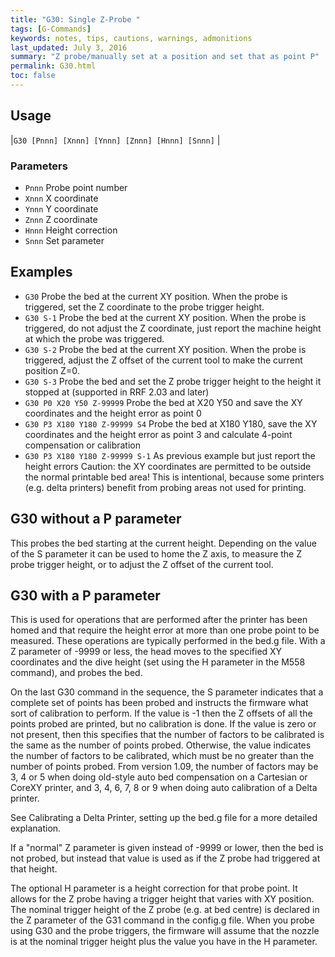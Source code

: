 ```yaml
---
title: "G30: Single Z-Probe " 
tags: [G-Commands]
keywords: notes, tips, cautions, warnings, admonitions
last_updated: July 3, 2016
summary: "Z probe/manually set at a position and set that as point P"
permalink: G30.html
toc: false
---
```



## Usage ##

|`G30 [Pnnn] [Xnnn] [Ynnn] [Znnn] [Hnnn] [Snnn]` | 

### Parameters ###

+ `Pnnn` Probe point number
+ `Xnnn` X coordinate
+ `Ynnn` Y coordinate
+ `Znnn` Z coordinate
+ `Hnnn` Height correction
+ `Snnn` Set parameter

## Examples ##


+ `G30`  Probe the bed at the current XY position. When the probe is triggered, set the Z coordinate to the probe trigger height.
+ `G30 S-1` Probe the bed at the current XY position. When the probe is triggered, do not adjust the Z coordinate, just report the machine height at which the probe was triggered.
+ `G30 S-2` Probe the bed at the current XY position. When the probe is triggered, adjust the Z offset of the current tool to make the current position Z=0.
+ `G30 S-3` Probe the bed and set the Z probe trigger height to the height it stopped at (supported in RRF 2.03 and later)
+ `G30 P0 X20 Y50 Z-99999` Probe the bed at X20 Y50 and save the XY coordinates and the height error as point 0
+ `G30 P3 X180 Y180 Z-99999 S4` Probe the bed at X180 Y180, save the XY coordinates and the height error as point 3 and calculate 4-point compensation or calibration
+ `G30 P3 X180 Y180 Z-99999 S-1` As previous example but just report the height errors
Caution: the XY coordinates are permitted to be outside the normal printable bed area! This is intentional, because some printers (e.g. delta printers) benefit from probing areas not used for printing.

## G30 without a P parameter ##

This probes the bed starting at the current height. Depending on the value of the S parameter it can be used to home the Z axis, to measure the Z probe trigger height, or to adjust the Z offset of the current tool.

## G30 with a P parameter ##

This is used for operations that are performed after the printer has been homed and that require the height error at more than one probe point to be measured. These operations are typically performed in the bed.g file. With a Z parameter of -9999 or less, the head moves to the specified XY coordinates and the dive height (set using the H parameter in the M558 command), and probes the bed.

On the last G30 command in the sequence, the S parameter indicates that a complete set of points has been probed and instructs the firmware what sort of calibration to perform. If the value is -1 then the Z offsets of all the points probed are printed, but no calibration is done. If the value is zero or not present, then this specifies that the number of factors to be calibrated is the same as the number of points probed. Otherwise, the value indicates the number of factors to be calibrated, which must be no greater than the number of points probed. From version 1.09, the number of factors may be 3, 4 or 5 when doing old-style auto bed compensation on a Cartesian or CoreXY printer, and 3, 4, 6, 7, 8 or 9 when doing auto calibration of a Delta printer.

See Calibrating a Delta Printer, setting up the bed.g file for a more detailed explanation.

If a "normal" Z parameter is given instead of -9999 or lower, then the bed is not probed, but instead that value is used as if the Z probe had triggered at that height.

The optional H parameter is a height correction for that probe point. It allows for the Z probe having a trigger height that varies with XY position. The nominal trigger height of the Z probe (e.g. at bed centre) is declared in the Z parameter of the G31 command in the config.g file. When you probe using G30 and the probe triggers, the firmware will assume that the nozzle is at the nominal trigger height plus the value you have in the H parameter.
